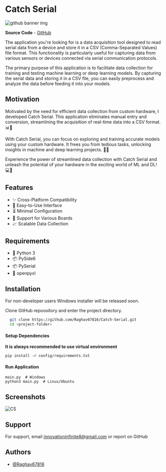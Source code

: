 
# Catch Serial



![github banner img](https://github.com/Raghav67816/Catch-Serial/assets/73534350/a4e249ab-8b24-40c2-b8e4-65c178815ab8)




**Source Code** - [GitHub](https://github.com/Raghav67816/Catch-Serial)



The application you're looking for is a data acquisition tool designed to read serial data from a device and store it in a CSV (Comma-Separated Values) file format. This functionality is particularly useful for capturing data from various sensors or devices connected via serial communication protocols.

The primary purpose of this application is to facilitate data collection for training and testing machine learning or deep learning models. By capturing the serial data and storing it in a CSV file, you can easily preprocess and analyze the data before feeding it into your models.





## Motivation

Motivated by the need for efficient data collection from custom hardware, I developed Catch Serial. This application eliminates manual entry and conversion, streamlining the acquisition of real-time data into a CSV format. 📊🎣

With Catch Serial, you can focus on exploring and training accurate models using your custom hardware. It frees you from tedious tasks, unlocking insights in machine and deep learning projects. 🚀💡

Experience the power of streamlined data collection with Catch Serial and unleash the potential of your hardware in the exciting world of ML and DL! 💻🔬

## Features

- ✨ Cross-Platform Compatibility
- 🎯 Easy-to-Use Interface
- ⏳ Minimal Configuration
- 🔌 Support for Various Boards
- 📈 Scalable Data Collection



## Requirements
- 🐍 Python 3
- 📦 PySide6
- 📦 PySerial
- 📁 openpyxl
## Installation

For non-developer users Windows installer will be released soon.

Clone GitHub repoository and enter the project directory.

```bash
  git clone https://github.com/Raghav67816/Catch-Serial.git
  cd <project-folder>
```

#### Setup Dependencies
**It is always recommended to use virtual environment**
```
pip install -r config/requirements.txt
```

#### Run Application
```
main.py  # Windows
python3 main.py  # Linux/Ubuntu
```


## Screenshots


![CS](https://github.com/Raghav67816/Catch-Serial/assets/73534350/1d411c98-665d-4ccc-afba-b4f42cd4b351)


## Support

For support, email innovationinfinite8@gmail.com or report on GitHub


## Authors

- [@Raghav67816](https://www.github.com/octokatherine)

